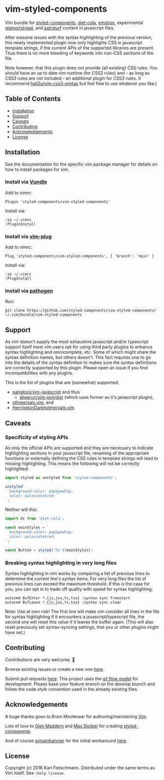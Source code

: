 # vim-styled-components

Vim bundle for [styled-components](https://styled-components.com), [diet-cola](https://github.com/jxnblk/diet-cola), [emotion](https://github.com/emotion-js/emotion), experimental [glamor/styled](https://github.com/threepointone/glamor/blob/master/docs/styled.md), and [astroturf](https://github.com/4Catalyzer/astroturf) content in javascript files.

After massive issues with the syntax highlighting of the previous version, this newly implemented plugin now only highlights CSS in javascript template strings, if the current APIs of the supported libraries are present. Thus there is no more bleeding of keywords into non-CSS sections of the file.

Note however, that this plugin does not provide (all existing) CSS rules. You should have an up to date vim runtime (for CSS2 rules) and - as long as CSS3 rules are not included - an additional plugin for CSS3 rules. (I recommend [hail2u/vim-css3-syntax](https://github.com/hail2u/vim-css3-syntax) but feel free to use whatever you like.)

## Table of Contents

- [Installation](#installation)
- [Support](#support)
- [Caveats](#caveats)
- [Contributing](#contributing)
- [Acknowledgements](#acknowledgements)
- [License](#license)

## Installation

See the documentation for the specific vim package manager for details on how to install packages for vim.

### Install via [Vundle](https://github.com/VundleVim/Vundle.Vim)

Add to vimrc:

    Plugin 'styled-components/vim-styled-components'

Install via:

    :so ~/.vimrc
    :PluginInstall

### Install via [vim-plug](https://github.com/junegunn/vim-plug)

Add to vimrc:

    Plug 'styled-components/vim-styled-components', { 'branch': 'main' }

Install via:

    :so ~/.vimrc
    :PlugInstall

### Install via [pathogen](https://github.com/tpope/vim-pathogen)

Run:

    git clone https://github.com/styled-components/vim-styled-components/ ~/.vim/bundle/vim-styled-components

## Support

As vim doesn't supply the most exhaustive javascript and/or typescript support itself most vim users opt for using third party plugins to enhance syntax highlighting and omnicomplete, etc. Some of which might share the syntax definition names, but others doesn't. This fact requires one to go into the details of the syntax definition to makes sure the syntax definitions are correctly supported by this plugin. Please open an issue if you find incompatibilities with any plugins.

This is the list of plugins that are (somewhat) supported:

- [pangloss/vim-javascript](https://github.com/pangloss/vim-javascript) and thus
  - [sheerun/vim-polyglot](https://github.com/sheerun/vim-polyglot) (which uses former as it's javascript plugin),
- [othree/yajs.vim](https://github.com/othree/yajs.vim), and
- [HerringtonDarkholme/yats.vim](https://github.com/HerringtonDarkholme/yats.vim)

## Caveats

### Specificity of styling APIs

As only the official APIs are supported and they are necessary to indicate highlighting sections in your javascript file, renaming of the appropriate functions or externally defining the CSS rules in template strings will lead to missing highlighting. This means the following will not be correctly highlighted:

```javascript
import styled as unstyled from 'styled-components';

unstyled`
  background-color: papayawhip;
  color: palevioletred;
`;
```

Neither will this:

```javascript
import dc from 'diet-cola';

const mainStyles = `
  background-color: papayawhip;
  color: palevioletred;
`;

const Button = styled('h1')(mainStyles);
```

### Breaking syntax highlighting in very long files

Syntax highlighting in vim works by comparing a list of previous lines to determine the current line's syntax items. For very long files the list of previous lines can exceed the maximum threshold. If this is the case for you, you can opt in to trade off quality with speed for syntax highlighting:

```vim
autocmd BufEnter *.{js,jsx,ts,tsx} :syntax sync fromstart
autocmd BufLeave *.{js,jsx,ts,tsx} :syntax sync clear
```

Note: Use at own risk! The first line will make vim consider all lines in the file for syntax highlighting if it encounters a javascript/typescript file, the second one will reset this value if it leaves the buffer again. (This will also reset previously set syntax-syncing settings, that you or other plugins might have set.)

## Contributing

Contributions are very welcome. 🙇

Browse existing issues or create a new one [here](https://github.com/styled-components/vim-styled-components/issues).

Submit pull requests [here](https://github.com/styled-components/vim-styled-components/pulls). This project uses the [git flow model](http://nvie.com/posts/a-successful-git-branching-model/) for development. Please base your feature branch on the develop branch and follow the code style convention used in the already existing files.

## Acknowledgements

A huge thanks goes to Bram Moolenaar for authoring/maintaining [Vim](http://www.vim.org/).

Lots of love to [Glen Maddern](https://twitter.com/glenmaddern) and [Max Stoiber](https://twitter.com/mxstbr) for creating [styled-components](https://styled-components.com).

And of course [sylvainbannier](https://github.com/sylvainbannier) for the initial workaround [here](https://github.com/styled-components/styled-components/issues/257#issue-191586611).

## License

Copyright (c) 2016 Karl Fleischmann.
Distributed under the same terms as Vim itself. See `:help license`.
